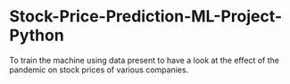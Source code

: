 # Stock-Price-Prediction-ML-Project-Python
 To train the machine using data present to have a look at the effect of the pandemic on stock prices of various companies.
